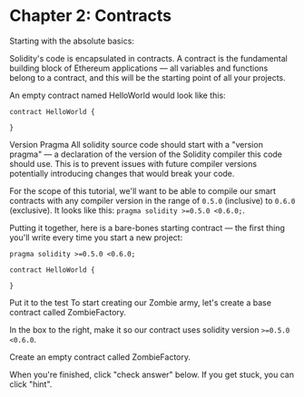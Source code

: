 # Chapter 2: Contracts

Starting with the absolute basics:

Solidity's code is encapsulated in contracts. A contract is the fundamental building block of Ethereum applications — all variables and functions belong to a contract, and this will be the starting point of all your projects.

An empty contract named HelloWorld would look like this:

```solidity
contract HelloWorld {

}
```
Version Pragma
All solidity source code should start with a "version pragma" — a declaration of the version of the Solidity compiler this code should use. This is to prevent issues with future compiler versions potentially introducing changes that would break your code.

For the scope of this tutorial, we'll want to be able to compile our smart contracts with any compiler version in the range of `0.5.0` (inclusive) to `0.6.0` (exclusive). It looks like this: `pragma solidity >=0.5.0 <0.6.0;`.

Putting it together, here is a bare-bones starting contract — the first thing you'll write every time you start a new project:

```
pragma solidity >=0.5.0 <0.6.0;

contract HelloWorld {

}
```
Put it to the test
To start creating our Zombie army, let's create a base contract called ZombieFactory.

In the box to the right, make it so our contract uses solidity version ```>=0.5.0 <0.6.0```.

Create an empty contract called ZombieFactory.

When you're finished, click "check answer" below. If you get stuck, you can click "hint".
